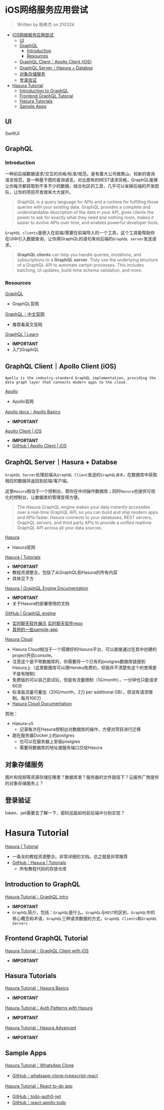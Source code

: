 # iOS网络服务应用尝试

> Written by 杨希杰 on 210324

- [iOS网络服务应用尝试](#ios网络服务应用尝试)
  - [UI](#ui)
  - [GraphQL](#graphql)
    - [Introduction](#introduction)
    - [Resources](#resources)
  - [GraphQL Client｜Apollo Client (iOS)](#graphql-clientapollo-client-ios)
  - [GraphQL Server｜Hasura + Databse](#graphql-serverhasura--databse)
  - [对象存储服务](#对象存储服务)
  - [登录验证](#登录验证)
- [Hasura Tutorial](#hasura-tutorial)
  - [Introduction to GraphQL](#introduction-to-graphql)
  - [Frontend GraphQL Tutorial](#frontend-graphql-tutorial)
  - [Hasura Tutorials](#hasura-tutorials)
  - [Sample Apps](#sample-apps)

## UI
SwiftUI

## GraphQL
### Introduction
一种前后端数据请求/交互的风格/标准/规范。是有着大公司做靠山、较新的查询语言规范，是一种基于图的查询语言。对比原有的REST请求风格，GraphQL能够让你每次都获取到不多不少的数据，结合社区的工具，几乎可以省掉后端的开发团队，让你的项目开发效率大大提升。

> GraphQL is a query language for APIs and a runtime for fulfilling those queries with your existing data. GraphQL provides a complete and understandable description of the data in your API, gives clients the power to ask for exactly what they need and nothing more, makes it easier to evolve APIs over time, and enables powerful developer tools.

`GraphQL clients`是嵌入在前端/需要在前端导入的一个工具，这个工具能帮助你在UI中引入数据查询，让你用GraphQL的语句来向后端的`GraphQL server`发送请求。

> **GraphQL clients** can help you handle queries, mutations, and subscriptions to a **GraphQL server**. They use the underlying structure of a GraphQL API to automate certain processes. This includes batching, UI updates, build-time schema validation, and more.

### Resources
[GraphQL](https://graphql.org)
* GraphQL官网

[GraphQL｜中文官网](https://graphql.cn)
* 推荐看英文官网

[GraphQL | Learn](https://graphql.org/learn/)
* **IMPORTANT**
* 入门GraphQL

## GraphQL Client｜Apollo Client (iOS)

```
Apollo is the industry-standard GraphQL implementation, providing the data graph layer that connects modern apps to the cloud.
```

[Apollo](https://www.apollographql.com)
* Apollo官网

[Apollo docs｜Apollo Basics](https://www.apollographql.com/docs/)
* **IMPORTANT**

[Apollo Client | iOS](https://www.apollographql.com/docs/ios/)
* **IMPORTANT**
* [GitHub | Apollo Client | iOS](https://github.com/apollographql/apollo-ios)

## GraphQL Server｜Hasura + Databse
`GraphQL Server`处理前端从`GraphQL Client`发送的`GraphQL请求`，在数据库中获取相应的数据并返回到前端/客户端。

这里`Hasura`相当于一个控制台，帮你在中间操作数据库；同时`Hasura`也提供可视化的控制台，让数据库的管理变得方便。

> The Hasura GraphQL engine makes your data instantly accessible over a real-time GraphQL API, so you can build and ship modern apps and APIs faster. Hasura connects to your databases, REST servers, GraphQL servers, and third party APIs to provide a unified realtime GraphQL API across all your data sources.

[Hasura](https://hasura.io)
* Hasura官网

[Hasura | Tutorials](https://hasura.io/learn/)
* **IMPORTANT**
* 教程资源整合，包括了从GraphQL到Hasura的所有内容
* 具体见下方

[Hasura | GraphQL Engine Documentation](https://hasura.io/docs/latest/graphql/core/index.html)
* **IMPORTANT**
* 关于Hasura的部署使用的文档

[GitHub | GraphQL engine](https://github.com/hasura/graphql-engine/)
* [实时聊天软件展示](https://realtime-chat.demo.hasura.app/)
[实时聊天软件repo](https://github.com/hasura/graphql-engine/tree/master/community/sample-apps/realtime-chat)
* [其他的一些sample-app](https://github.com/hasura/graphql-engine/tree/master/community/sample-apps)

[Hasura Cloud](https://cloud.hasura.io)
* Hasura Cloud相当于一个搭建好的Hasura平台，可以直接通过在其中创建的project开启console。
* 注意这个是不带数据库的，你需要将一个已有的postgres数据库链接到Hasura上（这里数据库可以用Heroku免费的，但我并不清楚有这个的使用是不是有限制）
* 免费版的可以自己尝试玩，但是有流量限制（1G/month），一分钟也只能请求60次
* 标准版流量可叠加（20G/month，2刀 per additional GB），但没有请求限制。每月100刀
* [Hasura Cloud Documentation](https://hasura.io/docs/latest/graphql/cloud/index.html)

其他：
* Hasura-cli
    * 记录每次在Hasura控制台对数据库的操作，方便对项目进行迁移
* 跑在服务器Docker上的postgres
    * 也可以在服务器上安装postgres
    * 需要将数据库的地址或服务端口交给Hasura

## 对象存储服务
图片和视频等资源存储在哪里？数据库里？服务器的文件路径下？云服务厂商提供的对象存储服务上？

## 登录验证
token、jwt需要去了解一下，密码加盐如何前后端中分别实现？

# Hasura Tutorial
[Hasura | Tutorial](https://hasura.io/learn/)
* 一条龙的教程资源整合。非常详细的文档。总之就是非常推荐
* [GitHub｜Hasura | Tutorials](https://github.com/hasura/learn-graphql)
    * 所有教程代码的存放仓库

## Introduction to GraphQL
[Hasura Tutorial｜GraphQL intro](https://hasura.io/learn/graphql/intro-graphql/introduction/)
* **IMPORTANT**
* `GraphQL`简介，包括：`GraphQL`是什么，`GraphQL`与`REST`的区别，`GraphQL`中的核心概念和术语，`GraphQL`三种请求数据的方式，`GraphQL Clients`和`GraphQL Servers`

## Frontend GraphQL Tutorial
[Hasura Tutorial｜GraphQL Client with iOS](https://hasura.io/learn/graphql/ios/introduction/)
* **IMPORTANT**

## Hasura Tutorials
[Hasura Tutorial｜Hasura Basics](https://hasura.io/learn/graphql/hasura/introduction/)
* **IMPORTANT**

[Hasura Tutorial｜Auth Patterns with Hasura](https://hasura.io/learn/graphql/hasura-auth-slack/introduction/)
* **IMPORTANT**

[Hasura Tutorial｜Hasura Advanced]()
* **IMPORTANT**

## Sample Apps
[Hasura Tutorial｜WhatsApp Clone](https://whatsapp-clone.demo.hasura.app/sign-in)
* [GitHub｜whatsapp-clone-typescript-react](https://github.com/hasura/graphql-engine/tree/master/community/sample-apps/whatsapp-clone-typescript-react)

[Hasura Tutorial｜React to-do app](https://react-apollo-todo.demo.hasura.app)
* [GitHub｜todo-auth0-jwt](https://github.com/hasura/graphql-engine/tree/master/community/sample-apps/todo-auth0-jwt)
* [GitHub｜react-apollo-todo](https://github.com/hasura/graphql-engine/tree/master/community/sample-apps/react-apollo-todo)